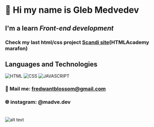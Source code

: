 #  👋 Hi my name is **Gleb Medvedev**
## I'm a learn *Front-end development* 
### Сheck my last **html/css** project [Scandi site](https://helloelio.github.io/marafon-3.0/)(HTMLAcademy marafon)
## Languages and Technologies 
![HTML](https://img.shields.io/badge/-HTML-brightgreen)
![CSS](https://img.shields.io/badge/-CSS-green)
![JAVASCRIPT](https://img.shields.io/badge/-JAVASCRIPT-yellowgreen)

### 📧 Mail me: fredwantblossom@gmail.com
### 🌐 instagram: @madve.dev
#

![alt text](https://guazzo.ru/wp-content/uploads/2020/07/12.png)

